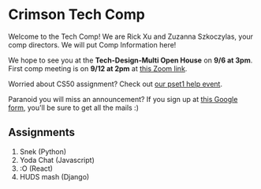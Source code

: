 # Crimson Tech Comp

Welcome to the Tech Comp! We are Rick Xu and Zuzanna Szkoczylas, your comp directors. We will put Comp Information here!

We hope to see you at the **Tech-Design-Multi Open House** on **9/6 at 3pm**. First comp meeting is on **9/12 at 2pm** at [this Zoom link](https://harvard.zoom.us/j/97759502957?pwd=eDBkK0lZY2tWV3JUVlVWUzJ4Q2FDdz09).

Worried about CS50 assignment? Check out [our pset1 help event](https://www.facebook.com/events/2386984268262714/).

Paranoid you will miss an announcement? If you sign up at [this Google form](https://forms.gle/h6M4Vuy9KkZrUSsd6), you'll be sure to get all the mails :)

## Assignments
1. Snek (Python)
2. Yoda Chat (Javascript)
3. :O (React)
4. HUDS mash (Django)
